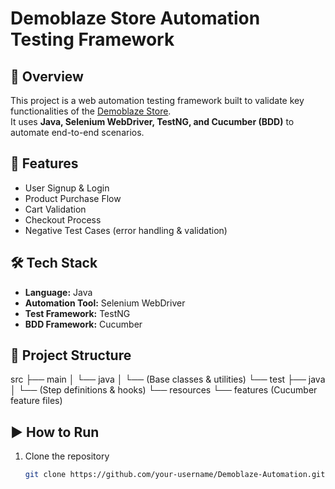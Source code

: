 # Demoblaze Store Automation Testing Framework

## 📌 Overview
This project is a web automation testing framework built to validate key functionalities of the [Demoblaze Store](https://www.demoblaze.com/).  
It uses **Java, Selenium WebDriver, TestNG, and Cucumber (BDD)** to automate end-to-end scenarios.

## 🚀 Features
- User Signup & Login  
- Product Purchase Flow  
- Cart Validation  
- Checkout Process  
- Negative Test Cases (error handling & validation)

## 🛠️ Tech Stack
- **Language:** Java  
- **Automation Tool:** Selenium WebDriver  
- **Test Framework:** TestNG  
- **BDD Framework:** Cucumber  

## 📂 Project Structure
src
├── main
│ └── java
│ └── (Base classes & utilities)
└── test
├── java
│ └── (Step definitions & hooks)
└── resources
└── features (Cucumber feature files)
## ▶️ How to Run
1. Clone the repository  
   ```bash
   git clone https://github.com/your-username/Demoblaze-Automation.git
